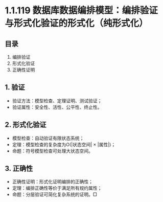 # 1.1.119 数据库数据编排模型：编排验证与形式化验证的形式化（纯形式化）

## 目录

1. 编排验证
2. 形式化验证
3. 正确性证明

## 1. 验证

- 验证方法：模型检查、定理证明、测试验证；
- 验证属性：安全性、活性、公平性、终止性。

## 2. 形式化验证

- 模型检查：自动验证有限状态系统；
- 定理：模型检查的复杂度为O(|状态空间| × |属性|)；
- 命题：符号模型检查可处理大状态空间。

## 3. 正确性

- 正确性证明：形式化证明编排的正确性；
- 定理：编排正确性等价于满足所有规约属性；
- 命题：分层验证可简化复杂系统的证明。□
